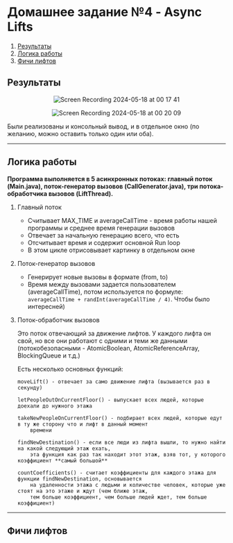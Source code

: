 # Домашнее задание №4 - Async Lifts

1. [Результаты](#Результаты)
2. [Логика работы](#Логика-работы)
3. [Фичи лифтов](#Фичи-лифтов)

## Результаты

<div align="center">
  
![Screen Recording 2024-05-18 at 00 17 41](https://github.com/Kaparya/HSE/assets/124422354/332d0334-0485-443a-95f3-049bb646bf53)

![Screen Recording 2024-05-18 at 00 20 09](https://github.com/Kaparya/HSE/assets/124422354/25d4f495-5c6f-4ea3-a687-23127785c9ab)
</div>


Были реализованы и консольный вывод, и в отдельное окно (по желанию, можно оставить только один или оба).

---

## Логика работы

**Программа выполняется в 5 асинхронных потоках: главный поток (Main.java), поток-генератор вызовов (CallGenerator.java), три потока-обработчика вызовов (LiftThread).**

1. Главный поток

   - Считывает MAX_TIME и averageCallTime - время работы нашей программы и среднее время генерации вызовов
   - Отвечает за начальную генерацию всего, что есть
   - Отсчитывает время и содержит основной Run loop
   - В этом цикле отрисовывает картинку в отдельном окне

2. Поток-генератор вызовов

   - Генерирует новые вызовы в формате (from, to)
   - Время между вызовами задается пользователем (averageCallTime), потом используется по формуле: ``` averageCallTime + randInt(averageCallTime / 4) ```. Чтобы было интересней)

3. Поток-обработчик вызовов

   Это поток отвечающий за движение лифтов. У каждого лифта он свой, но все они работают с одними и теми же данными (потокобезопасными -
   AtomicBoolean, AtomicReferenceArray, BlockingQueue и т.д.)

   Есть несколько основных функций:

       moveLift() - отвечает за само движение лифта (вызывается раз в секунду)

       letPeopleOutOnCurrentFloor() - выпускает всех людей, которые доехали до нужного этажа

       takeNewPeopleOnCurrentFloor() - подбирает всех людей, которые едут в ту же сторону что и лифт в данный момент
           времени
   
       findNewDestination() - если все люди из лифта вышли, то нужно найти на какой следующий этаж ехать,
           эта функция как раз так находит этот этаж, взяв тот, у которого коэффициент **самый большой**

       countCoefficients() - считает коэффициенты для каждого этажа для функции findNewDestination, основывается
           на удаленности этажа с людьми и количестве человек, которые уже стоят на это этаже и ждут (чем ближе этаж,
           тем больше коэффициент, чем больше людей ждет, тем больше коэффициент)

---

## Фичи лифтов


   
